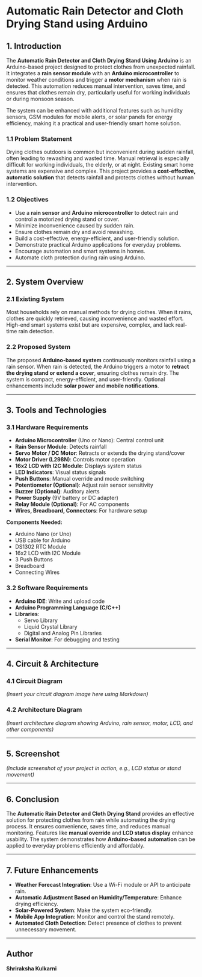 # Automatic Rain Detector and Cloth Drying Stand using Arduino

## 1. Introduction
The **Automatic Rain Detector and Cloth Drying Stand Using Arduino** is an Arduino-based project designed to protect clothes from unexpected rainfall. It integrates a **rain sensor module** with an **Arduino microcontroller** to monitor weather conditions and trigger a **motor mechanism** when rain is detected. This automation reduces manual intervention, saves time, and ensures that clothes remain dry, particularly useful for working individuals or during monsoon season.  

The system can be enhanced with additional features such as humidity sensors, GSM modules for mobile alerts, or solar panels for energy efficiency, making it a practical and user-friendly smart home solution.

### 1.1 Problem Statement
Drying clothes outdoors is common but inconvenient during sudden rainfall, often leading to rewashing and wasted time. Manual retrieval is especially difficult for working individuals, the elderly, or at night. Existing smart home systems are expensive and complex. This project provides a **cost-effective, automatic solution** that detects rainfall and protects clothes without human intervention.

### 1.2 Objectives
- Use a **rain sensor** and **Arduino microcontroller** to detect rain and control a motorized drying stand or cover.
- Minimize inconvenience caused by sudden rain.
- Ensure clothes remain dry and avoid rewashing.
- Build a cost-effective, energy-efficient, and user-friendly solution.
- Demonstrate practical Arduino applications for everyday problems.
- Encourage automation and smart systems in homes.
- Automate cloth protection during rain using Arduino.

---

## 2. System Overview

### 2.1 Existing System
Most households rely on manual methods for drying clothes. When it rains, clothes are quickly retrieved, causing inconvenience and wasted effort. High-end smart systems exist but are expensive, complex, and lack real-time rain detection.

### 2.2 Proposed System
The proposed **Arduino-based system** continuously monitors rainfall using a rain sensor. When rain is detected, the Arduino triggers a motor to **retract the drying stand or extend a cover**, ensuring clothes remain dry. The system is compact, energy-efficient, and user-friendly. Optional enhancements include **solar power** and **mobile notifications**.

---

## 3. Tools and Technologies

### 3.1 Hardware Requirements
- **Arduino Microcontroller** (Uno or Nano): Central control unit  
- **Rain Sensor Module**: Detects rainfall  
- **Servo Motor / DC Motor**: Retracts or extends the drying stand/cover  
- **Motor Driver (L298N)**: Controls motor operation  
- **16x2 LCD with I2C Module**: Displays system status  
- **LED Indicators**: Visual status signals  
- **Push Buttons**: Manual override and mode switching  
- **Potentiometer (Optional)**: Adjust rain sensor sensitivity  
- **Buzzer (Optional)**: Auditory alerts  
- **Power Supply** (9V battery or DC adapter)  
- **Relay Module (Optional)**: For AC components  
- **Wires, Breadboard, Connectors**: For hardware setup  

**Components Needed:**  
- Arduino Nano (or Uno)  
- USB cable for Arduino  
- DS1302 RTC Module  
- 16x2 LCD with I2C Module  
- 3 Push Buttons  
- Breadboard  
- Connecting Wires  

### 3.2 Software Requirements
- **Arduino IDE**: Write and upload code  
- **Arduino Programming Language (C/C++)**  
- **Libraries**:
  - Servo Library  
  - Liquid Crystal Library  
  - Digital and Analog Pin Libraries  
- **Serial Monitor**: For debugging and testing  

---

## 4. Circuit & Architecture

### 4.1 Circuit Diagram
*(Insert your circuit diagram image here using Markdown)*

### 4.2 Architecture Diagram
*(Insert architecture diagram showing Arduino, rain sensor, motor, LCD, and other components)*

---

## 5. Screenshot
*(Include screenshot of your project in action, e.g., LCD status or stand movement)*  

---

## 6. Conclusion
The **Automatic Rain Detector and Cloth Drying Stand** provides an effective solution for protecting clothes from rain while automating the drying process. It ensures convenience, saves time, and reduces manual monitoring. Features like **manual override** and **LCD status display** enhance usability. The system demonstrates how **Arduino-based automation** can be applied to everyday problems efficiently and affordably.

---

## 7. Future Enhancements
- **Weather Forecast Integration**: Use a Wi-Fi module or API to anticipate rain.  
- **Automatic Adjustment Based on Humidity/Temperature**: Enhance drying efficiency.  
- **Solar-Powered System**: Make the system eco-friendly.  
- **Mobile App Integration**: Monitor and control the stand remotely.  
- **Automated Cloth Detection**: Detect presence of clothes to prevent unnecessary movement.  

---

## Author
**Shriraksha Kulkarni**
